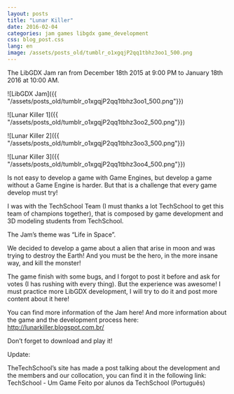 ```yaml
---
layout: posts
title: "Lunar Killer"
date: 2016-02-04
categories: jam games libgdx game_development
css: blog_post.css
lang: en
image: /assets/posts_old/tumblr_o1xgqjP2qq1tbhz3oo1_500.png
---
```


The LibGDX Jam ran from December 18th 2015 at 9:00 PM to January 18th 2016 at 10:00 AM.<!--break-->

![LibGDX Jam]({{ "/assets/posts_old/tumblr_o1xgqjP2qq1tbhz3oo1_500.png"}})

![Lunar Killer 1]({{ "/assets/posts_old/tumblr_o1xgqjP2qq1tbhz3oo2_500.png"}})

![Lunar Killer 2]({{ "/assets/posts_old/tumblr_o1xgqjP2qq1tbhz3oo3_500.png"}})

![Lunar Killer 3]({{ "/assets/posts_old/tumblr_o1xgqjP2qq1tbhz3oo4_500.png"}})

Is not easy to develop a game with Game Engines, but develop a game without a Game Engine is harder. But that is a challenge that every game develop must try!

I was with the TechSchool Team (I must thanks a lot TechSchool to get this team of champions together), that is composed by game development and 3D modeling students from TechSchool.

The Jam’s theme was “Life in Space”.

We decided to develop a game about a alien that arise in moon and was trying to destroy the Earth! And you must be the hero, in the more insane way, and kill the monster!

The game finish with some bugs, and I forgot to post it before and ask for votes (I has rushing with every thing). But the experience was awesome! I must practice more LibGDX development, I will try to do it and post more content about it here!

You can find more information of the Jam here! And more information about the game and the development process here: http://lunarkiller.blogspot.com.br/

Don’t forget to download and play it!

Update:

TheTechSchool’s site has made a post talking about the development and the members and our collocation, you can find it in the following link: TechSchool - Um Game Feito por alunos da TechSchool (Português)

